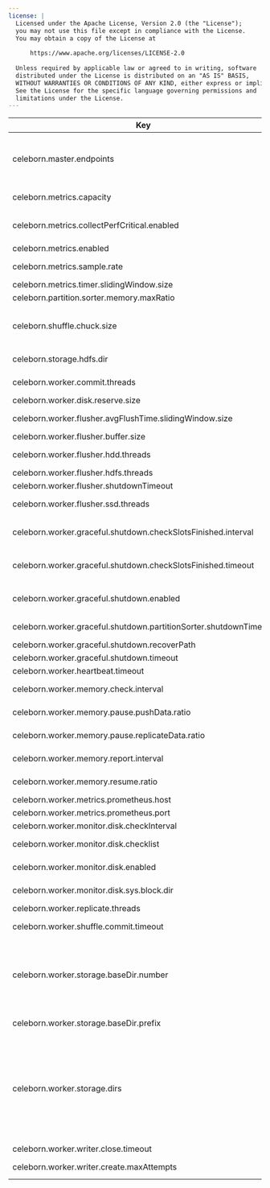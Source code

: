 ```yaml
---
license: |
  Licensed under the Apache License, Version 2.0 (the "License");
  you may not use this file except in compliance with the License.
  You may obtain a copy of the License at
  
      https://www.apache.org/licenses/LICENSE-2.0
  
  Unless required by applicable law or agreed to in writing, software
  distributed under the License is distributed on an "AS IS" BASIS,
  WITHOUT WARRANTIES OR CONDITIONS OF ANY KIND, either express or implied.
  See the License for the specific language governing permissions and
  limitations under the License.
---
```


<!--begin-include-->
| Key | Default | Description | Since |
| --- | ------- | ----------- | ----- |
| celeborn.master.endpoints | &lt;localhost&gt;:9097 | Endpoints of master nodes for celeborn client to connect, allowed pattern is: `<host1>:<port1>[,<host2>:<port2>]*`, e.g. `clb1:9097,clb2:9098,clb3:9099`. If the port is omitted, 9097 will be used. | 0.2.0 | 
| celeborn.metrics.capacity | 4096 | The maximum number of metrics which a source can use to generate output strings. | 0.2.0 | 
| celeborn.metrics.collectPerfCritical.enabled | false | It controls whether to collect metrics which may affect performance. When enable, Celeborn collects them. | 0.2.0 | 
| celeborn.metrics.enabled | true | When true, enable metrics system. | 0.2.0 | 
| celeborn.metrics.sample.rate | 1.0 | It controls if Celeborn collect timer metrics for some operations. Its value should be in [0.0, 1.0]. | 0.2.0 | 
| celeborn.metrics.timer.slidingWindow.size | 4096 | The sliding window size of timer metric. | 0.2.0 | 
| celeborn.partition.sorter.memory.maxRatio | 0.1 | Max ratio of sort memory. | 0.2.0 | 
| celeborn.shuffle.chuck.size | 8m | Max chunk size of reducer's merged shuffle data. For example, if a reducer's shuffle data is 128M and the data will need 16 fetch chunk requests to fetch. | 0.2.0 | 
| celeborn.storage.hdfs.dir | &lt;undefined&gt; | HDFS dir configuration for Celeborn to access HDFS. | 0.2.0 | 
| celeborn.worker.commit.threads | 32 | Thread number of worker to commit shuffle data files asynchronously. | 0.2.0 | 
| celeborn.worker.disk.reserve.size | 5G | Celeborn worker reserved space for each disk. | 0.2.0 | 
| celeborn.worker.flusher.avgFlushTime.slidingWindow.size | 20 | The size of sliding windows used to calculate statistics about flushed time and count. | 0.2.0 | 
| celeborn.worker.flusher.buffer.size | 256k | Size of buffer used by a single flusher. | 0.2.0 | 
| celeborn.worker.flusher.hdd.threads | 1 | Flusher's thread count per disk used for write data to HDD disks. | 0.2.0 | 
| celeborn.worker.flusher.hdfs.threads | 4 | Flusher's thread count used for write data to HDFS. | 0.2.0 | 
| celeborn.worker.flusher.shutdownTimeout | 3s | Timeout for a flusher to shutdown. | 0.2.0 | 
| celeborn.worker.flusher.ssd.threads | 8 | Flusher's thread count per disk used for write data to SSD disks. | 0.2.0 | 
| celeborn.worker.graceful.shutdown.checkSlotsFinished.interval | 1s | The wait interval of checking whether all released slots to be committed or destroyed during worker graceful shutdown | 0.2.0 | 
| celeborn.worker.graceful.shutdown.checkSlotsFinished.timeout | 480s | The wait time of waiting for the released slots to be committed or destroyed during worker graceful shutdown. | 0.2.0 | 
| celeborn.worker.graceful.shutdown.enabled | false | When true, during worker shutdown, the worker will wait for all released slots to be committed or destroyed. | 0.2.0 | 
| celeborn.worker.graceful.shutdown.partitionSorter.shutdownTimeout | 120s | The wait time of waiting for sorting partition files during worker graceful shutdown. | 0.2.0 | 
| celeborn.worker.graceful.shutdown.recoverPath | &lt;tmp&gt;/recover | The path to store levelDB. | 0.2.0 | 
| celeborn.worker.graceful.shutdown.timeout | 600s | The worker's graceful shutdown timeout time. | 0.2.0 | 
| celeborn.worker.heartbeat.timeout | 120s | Worker heartbeat timeout. | 0.2.0 | 
| celeborn.worker.memory.check.interval | 10ms | Worker direct memory check interval, its timeunit is millisecond. | 0.2.0 | 
| celeborn.worker.memory.pause.pushData.ratio | 0.85 | If direct memory usage reach this limit, worker will stop receive from executor. | 0.2.0 | 
| celeborn.worker.memory.pause.replicateData.ratio | 0.95 | If direct memory usage reach  this limit, worker will stop receive from executor and other worker. | 0.2.0 | 
| celeborn.worker.memory.report.interval | 10s | Worker direct memory tracker report interval, its timeunit is second. | 0.2.0 | 
| celeborn.worker.memory.resume.ratio | 0.5 | If direct memory usage is less than this  limit, worker will resume receive. | 0.2.0 | 
| celeborn.worker.metrics.prometheus.host | 0.0.0.0 | Worker's Prometheus host. | 0.2.0 | 
| celeborn.worker.metrics.prometheus.port | 9096 | Worker's Prometheus port. | 0.2.0 | 
| celeborn.worker.monitor.disk.checkInterval | 60s | Intervals between device monitor to check disk. | 0.2.0 | 
| celeborn.worker.monitor.disk.checklist | readwrite,diskusage | Monitor type for disk, available items are: iohang, readwrite and diskusage. | 0.2.0 | 
| celeborn.worker.monitor.disk.enabled | true | When true, worker will monitor device and report to master. | 0.2.0 | 
| celeborn.worker.monitor.disk.sys.block.dir | /sys/block | The directory where linux file block information is stored. | 0.2.0 | 
| celeborn.worker.replicate.threads | 64 | Thread number of worker to replicate shuffle data. | 0.2.0 | 
| celeborn.worker.shuffle.commit.timeout | 120s | Timeout for a Celeborn worker to commit files of a shuffle. | 0.2.0 | 
| celeborn.worker.storage.baseDir.number | 16 | How many directories will be used if `celeborn.worker.storage.dirs` is not set. The directory name is a combination of `celeborn.worker.storage.baseDir.prefix` and from one(inclusive) to `celeborn.worker.storage.baseDir.number`(inclusive) step by one. | 0.2.0 | 
| celeborn.worker.storage.baseDir.prefix | /mnt/disk | Base directory for Celeborn worker to write if `celeborn.worker.storage.dirs` is not set. | 0.2.0 | 
| celeborn.worker.storage.dirs | &lt;undefined&gt; | Directory list to store shuffle data. It's recommended to configure one directory on each disk. Storage size limit can be set for each directory. For the sake of performance, there should be no more than 2 flush threads on the same disk partition if you are using HDD, and should be 8 or more flush threads on the same disk partition if you are using SSD. For example: `dir1[:capacity=][:disktype=][:flushthread=],dir2[:capacity=][:disktype=][:flushthread=]` | 0.2.0 | 
| celeborn.worker.writer.close.timeout | 120s | Timeout for a file writer to close | 0.2.0 | 
| celeborn.worker.writer.create.maxAttempts | 3 | Retry count for a file writer to create if its creation was failed. | 0.2.0 | 
<!--end-include-->
